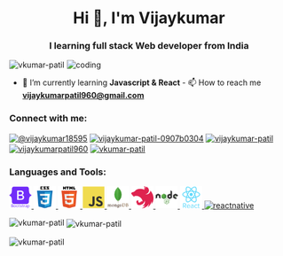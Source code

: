 <h1 align="center">Hi 👋, I'm Vijaykumar</h1>
<h3 align="center">I learning full stack Web developer from India</h3>
<img
  align="right"
  alt="coding"
  width="400px"
  src="https://www.google.com/url?sa=i&url=https%3A%2F%2Fgithub.com%2Frudrabarad%2FGifs&psig=AOvVaw1rTBm1Cz2qYM9Dbsv0ouIv&ust=1719287151310000&source=images&cd=vfe&opi=89978449&ved=0CBAQjRxqFwoTCNi_qIOq84YDFQAAAAAdAAAAABAN"
/>
<p align="left">
  <img
    src="https://komarev.com/ghpvc/?username=vkumar-patil&label=Profile%20views&color=0e75b6&style=flat"
    alt="vkumar-patil"
  />
</p>

- 🌱 I’m currently learning **Javascript & React** - 📫 How to reach me
**vijaykumarpatil960@gmail.com**

<h3 align="left">Connect with me:</h3>
<p align="left">
  <a href="https://twitter.com/@vijaykumar18595" target="blank"
    ><img
      align="center"
      src="https://raw.githubusercontent.com/rahuldkjain/github-profile-readme-generator/master/src/images/icons/Social/twitter.svg"
      alt="@vijaykumar18595"
      height="30"
      width="40"
  /></a>
  <a href="https://linkedin.com/in/vijaykumar-patil-0907b0304" target="blank"
    ><img
      align="center"
      src="https://raw.githubusercontent.com/rahuldkjain/github-profile-readme-generator/master/src/images/icons/Social/linked-in-alt.svg"
      alt="vijaykumar-patil-0907b0304"
      height="30"
      width="40"
  /></a>
  <a href="https://stackoverflow.com/users/vijaykumar-patil" target="blank"
    ><img
      align="center"
      src="https://raw.githubusercontent.com/rahuldkjain/github-profile-readme-generator/master/src/images/icons/Social/stack-overflow.svg"
      alt="vijaykumar-patil"
      height="30"
      width="40"
  /></a>
  <a href="https://instagram.com/vijaykumarpatil960" target="blank"
    ><img
      align="center"
      src="https://raw.githubusercontent.com/rahuldkjain/github-profile-readme-generator/master/src/images/icons/Social/instagram.svg"
      alt="vijaykumarpatil960"
      height="30"
      width="40"
  /></a>
  <a href="https://www.leetcode.com/vkumar-patil" target="blank"
    ><img
      align="center"
      src="https://raw.githubusercontent.com/rahuldkjain/github-profile-readme-generator/master/src/images/icons/Social/leet-code.svg"
      alt="vkumar-patil"
      height="30"
      width="40"
  /></a>
</p>

<h3 align="left">Languages and Tools:</h3>
<p align="left">
  <a href="https://getbootstrap.com" target="_blank" rel="noreferrer">
    <img
      src="https://raw.githubusercontent.com/devicons/devicon/master/icons/bootstrap/bootstrap-plain-wordmark.svg"
      alt="bootstrap"
      width="40"
      height="40"
    />
  </a>
  <a href="https://www.w3schools.com/css/" target="_blank" rel="noreferrer">
    <img
      src="https://raw.githubusercontent.com/devicons/devicon/master/icons/css3/css3-original-wordmark.svg"
      alt="css3"
      width="40"
      height="40"
    />
  </a>
  <a href="https://www.w3.org/html/" target="_blank" rel="noreferrer">
    <img
      src="https://raw.githubusercontent.com/devicons/devicon/master/icons/html5/html5-original-wordmark.svg"
      alt="html5"
      width="40"
      height="40"
    />
  </a>
  <a
    href="https://developer.mozilla.org/en-US/docs/Web/JavaScript"
    target="_blank"
    rel="noreferrer"
  >
    <img
      src="https://raw.githubusercontent.com/devicons/devicon/master/icons/javascript/javascript-original.svg"
      alt="javascript"
      width="40"
      height="40"
    />
  </a>
  <a href="https://www.mongodb.com/" target="_blank" rel="noreferrer">
    <img
      src="https://raw.githubusercontent.com/devicons/devicon/master/icons/mongodb/mongodb-original-wordmark.svg"
      alt="mongodb"
      width="40"
      height="40"
    />
  </a>
  <a href="https://nestjs.com/" target="_blank" rel="noreferrer">
    <img
      src="https://raw.githubusercontent.com/devicons/devicon/master/icons/nestjs/nestjs-plain.svg"
      alt="nestjs"
      width="40"
      height="40"
    />
  </a>
  <a href="https://nodejs.org" target="_blank" rel="noreferrer">
    <img
      src="https://raw.githubusercontent.com/devicons/devicon/master/icons/nodejs/nodejs-original-wordmark.svg"
      alt="nodejs"
      width="40"
      height="40"
    />
  </a>
  <a href="https://reactjs.org/" target="_blank" rel="noreferrer">
    <img
      src="https://raw.githubusercontent.com/devicons/devicon/master/icons/react/react-original-wordmark.svg"
      alt="react"
      width="40"
      height="40"
    />
  </a>
  <a href="https://reactnative.dev/" target="_blank" rel="noreferrer">
    <img
      src="https://reactnative.dev/img/header_logo.svg"
      alt="reactnative"
      width="40"
      height="40"
    />
  </a>
</p>

<p>
  <img
    align="left"
    src="https://github-readme-stats.vercel.app/api/top-langs?username=vkumar-patil&show_icons=true&locale=en&layout=compact"
    alt="vkumar-patil"
  />
</p>

<p>
  &nbsp;<img
    align="center"
    src="https://github-readme-stats.vercel.app/api?username=vkumar-patil&show_icons=true&locale=en"
    alt="vkumar-patil"
  />
</p>

<p>
  <img
    align="center"
    src="https://github-readme-streak-stats.herokuapp.com/?user=vkumar-patil&"
    alt="vkumar-patil"
  />
</p>
